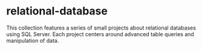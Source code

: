 # relational-database
This collection features a series of small projects about relational databases using SQL Server. Each project centers around advanced table queries and manipulation of data.
